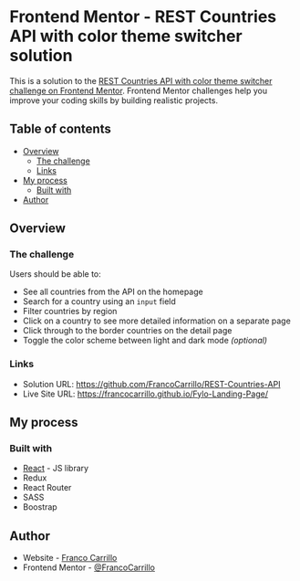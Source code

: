 # Frontend Mentor - REST Countries API with color theme switcher solution

This is a solution to the [REST Countries API with color theme switcher challenge on Frontend Mentor](https://www.frontendmentor.io/challenges/rest-countries-api-with-color-theme-switcher-5cacc469fec04111f7b848ca). Frontend Mentor challenges help you improve your coding skills by building realistic projects. 
## Table of contents

- [Overview](#overview)
  - [The challenge](#the-challenge)
  - [Links](#links)
- [My process](#my-process)
  - [Built with](#built-with)
- [Author](#author)



## Overview

### The challenge

Users should be able to:

- See all countries from the API on the homepage
- Search for a country using an `input` field
- Filter countries by region
- Click on a country to see more detailed information on a separate page
- Click through to the border countries on the detail page
- Toggle the color scheme between light and dark mode *(optional)*

### Links

- Solution URL: https://github.com/FrancoCarrillo/REST-Countries-API
- Live Site URL: https://francocarrillo.github.io/Fylo-Landing-Page/

## My process

### Built with

- [React](https://reactjs.org/) - JS library
- Redux
- React Router
- SASS
- Boostrap

## Author

- Website - [Franco Carrillo](https://www.your-site.com)
- Frontend Mentor - [@FrancoCarrillo](https://www.frontendmentor.io/profile/FrancoCarrillo)
